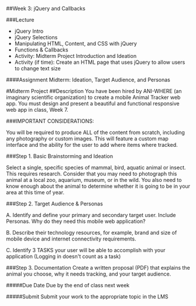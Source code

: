 ##Week 3: jQuery and Callbacks

###Lecture

-	jQuery Intro
-	jQuery Selections
-	Manipulating HTML, Content, and CSS with jQuery
-	Functions & Callbacks
-	Activity: Midterm Project Introduction and Ideation
-	Activity (if time): Create an HTML page that uses jQuery to allow users to change text size

####Assignment Midterm: Ideation, Target Audience, and Personas

#Midterm Project
##Description
You have been hired by ANI-WHERE (an imaginary scientific organization) to create a mobile Animal Tracker web app. You must design and present a beautiful and 
functional responsive web app in class, Week 7.

###IMPORTANT CONSIDERATIONS:

You will be required to produce ALL of the content from scratch, including any photography or custom images.
This will feature a custom map interface and the ability for the user to add where items where tracked.

###Step 1. Basic Brainstorming and Ideation

Select a single, specific species of mammal, bird, aquatic animal or insect.
This requires research. Consider that you may need to photograph this animal at a local zoo, aquarium, museum, or in the wild. 
You also need to know enough about the animal to determine whether it is going to be in your area at this time of year.

###Step 2. Target Audience & Personas

A. Identify and define your primary and secondary target user.  Include Personas.  Why do they need this mobile web application?

B. Describe their technology resources, for example, brand and size of mobile device and internet connectivity requirements.

C. Identify 3 TASKS your user will be able to accomplish with your application (Logging in doesn't count as a task)

###Step 3. Documentation
Create a written proposal (PDF) that explains the animal you choose, why it needs tracking, and your target audience.


#####Due Date
Due by the end of class next week

#####Submit
Submit your work to the appropriate topic in the LMS

